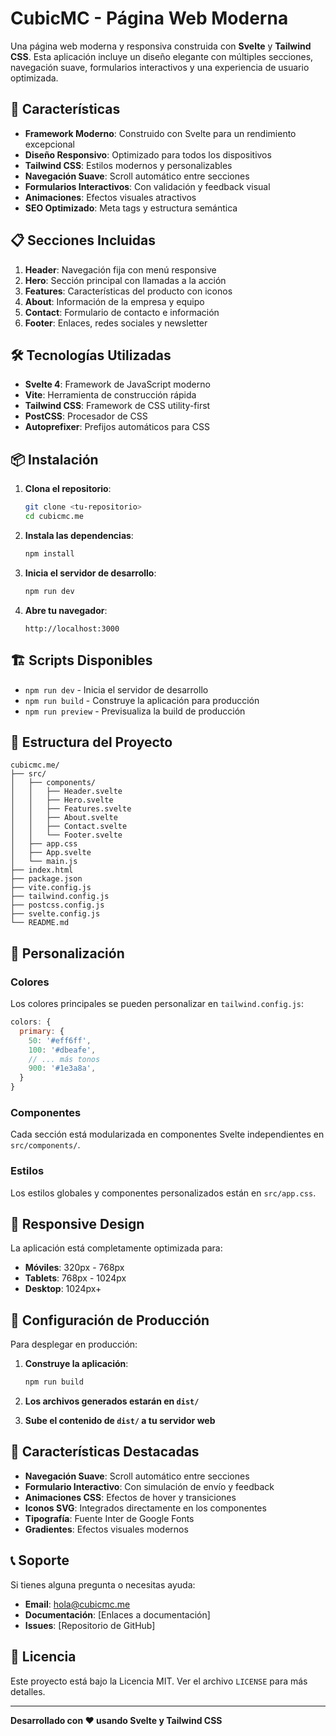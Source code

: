 # CubicMC - Página Web Moderna

Una página web moderna y responsiva construida con **Svelte** y **Tailwind CSS**. Esta aplicación incluye un diseño elegante con múltiples secciones, navegación suave, formularios interactivos y una experiencia de usuario optimizada.

## 🚀 Características

- **Framework Moderno**: Construido con Svelte para un rendimiento excepcional
- **Diseño Responsivo**: Optimizado para todos los dispositivos
- **Tailwind CSS**: Estilos modernos y personalizables
- **Navegación Suave**: Scroll automático entre secciones
- **Formularios Interactivos**: Con validación y feedback visual
- **Animaciones**: Efectos visuales atractivos
- **SEO Optimizado**: Meta tags y estructura semántica

## 📋 Secciones Incluidas

1. **Header**: Navegación fija con menú responsive
2. **Hero**: Sección principal con llamadas a la acción
3. **Features**: Características del producto con iconos
4. **About**: Información de la empresa y equipo
5. **Contact**: Formulario de contacto e información
6. **Footer**: Enlaces, redes sociales y newsletter

## 🛠️ Tecnologías Utilizadas

- **Svelte 4**: Framework de JavaScript moderno
- **Vite**: Herramienta de construcción rápida
- **Tailwind CSS**: Framework de CSS utility-first
- **PostCSS**: Procesador de CSS
- **Autoprefixer**: Prefijos automáticos para CSS

## 📦 Instalación

1. **Clona el repositorio**:
   ```bash
   git clone <tu-repositorio>
   cd cubicmc.me
   ```

2. **Instala las dependencias**:
   ```bash
   npm install
   ```

3. **Inicia el servidor de desarrollo**:
   ```bash
   npm run dev
   ```

4. **Abre tu navegador**:
   ```
   http://localhost:3000
   ```

## 🏗️ Scripts Disponibles

- `npm run dev` - Inicia el servidor de desarrollo
- `npm run build` - Construye la aplicación para producción
- `npm run preview` - Previsualiza la build de producción

## 📁 Estructura del Proyecto

```
cubicmc.me/
├── src/
│   ├── components/
│   │   ├── Header.svelte
│   │   ├── Hero.svelte
│   │   ├── Features.svelte
│   │   ├── About.svelte
│   │   ├── Contact.svelte
│   │   └── Footer.svelte
│   ├── app.css
│   ├── App.svelte
│   └── main.js
├── index.html
├── package.json
├── vite.config.js
├── tailwind.config.js
├── postcss.config.js
├── svelte.config.js
└── README.md
```

## 🎨 Personalización

### Colores
Los colores principales se pueden personalizar en `tailwind.config.js`:

```javascript
colors: {
  primary: {
    50: '#eff6ff',
    100: '#dbeafe',
    // ... más tonos
    900: '#1e3a8a',
  }
}
```

### Componentes
Cada sección está modularizada en componentes Svelte independientes en `src/components/`.

### Estilos
Los estilos globales y componentes personalizados están en `src/app.css`.

## 📱 Responsive Design

La aplicación está completamente optimizada para:
- **Móviles**: 320px - 768px
- **Tablets**: 768px - 1024px
- **Desktop**: 1024px+

## 🔧 Configuración de Producción

Para desplegar en producción:

1. **Construye la aplicación**:
   ```bash
   npm run build
   ```

2. **Los archivos generados estarán en `dist/`**

3. **Sube el contenido de `dist/` a tu servidor web**

## 🌟 Características Destacadas

- **Navegación Suave**: Scroll automático entre secciones
- **Formulario Interactivo**: Con simulación de envío y feedback
- **Animaciones CSS**: Efectos de hover y transiciones
- **Iconos SVG**: Integrados directamente en los componentes
- **Tipografía**: Fuente Inter de Google Fonts
- **Gradientes**: Efectos visuales modernos

## 📞 Soporte

Si tienes alguna pregunta o necesitas ayuda:

- **Email**: hola@cubicmc.me
- **Documentación**: [Enlaces a documentación]
- **Issues**: [Repositorio de GitHub]

## 📄 Licencia

Este proyecto está bajo la Licencia MIT. Ver el archivo `LICENSE` para más detalles.

---

**Desarrollado con ❤️ usando Svelte y Tailwind CSS** 